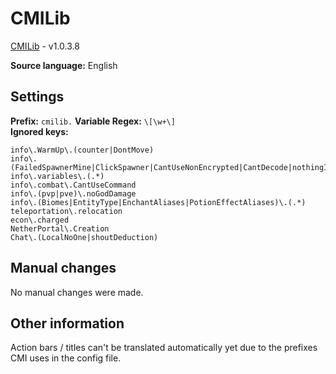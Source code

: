 # CMILib

[CMILib](https://www.spigotmc.org/resources/87610/) - v1.0.3.8

**Source language:** English

## Settings

**Prefix:** `cmilib.` 
**Variable Regex:** `\[\w+\]`  
**Ignored keys:**

```
info\.WarmUp\.(counter|DontMove)
info\.(FailedSpawnerMine|ClickSpawner|CantUseNonEncrypted|CantDecode|nothingInHand|ItemWillBreak|ArmorWillBreak|cantRename|sleepersRequired|skippingNight|changedPainting|noSpam|noCmdSpam|skullOwner|beeinfo)
info\.variables\.(.*)
info\.combat\.CantUseCommand
info\.(pvp|pve)\.noGodDamage
info\.(Biomes|EntityType|EnchantAliases|PotionEffectAliases)\.(.*)
teleportation\.relocation
econ\.charged
NetherPortal\.Creation
Chat\.(LocalNoOne|shoutDeduction)
```

## Manual changes

No manual changes were made.

## Other information

Action bars / titles can't be translated automatically yet due to the prefixes CMI uses in the config file.
